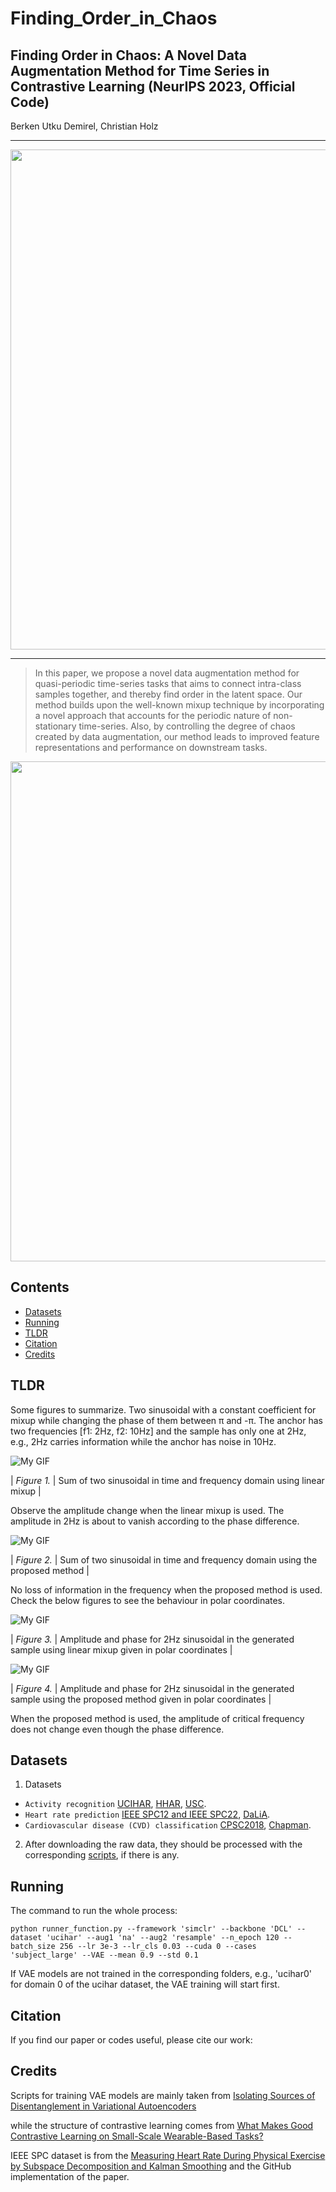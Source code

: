 # Finding_Order_in_Chaos



## Finding Order in Chaos: A Novel Data Augmentation Method for Time Series in Contrastive Learning (NeurIPS 2023, Official Code)

Berken Utku Demirel, Christian Holz<br/>

<p align="center">
</p>

___________


<p align="center">
<img src="figs/teaser.gif" width="800">
</p>


---

> In this paper, we propose a novel data augmentation method for quasi-periodic time-series tasks that aims to connect intra-class samples together, and thereby find order in the latent space.
Our method builds upon the well-known mixup technique by incorporating a novel approach that accounts for the periodic nature of non-stationary time-series.
Also, by controlling the degree of chaos created by data augmentation, our method leads to improved feature representations and performance on downstream tasks.
<p align="center">
  <img src="figs/framework.jpg" width="800">
</p>


Contents
----------

* [Datasets](#datasets)
* [Running](#running)
* [TLDR](#tldr)
* [Citation](#citation)
* [Credits](#credits)

TLDR
----------
Some figures to summarize. Two sinusoidal with a constant coefficient for mixup while changing the phase of them between &pi; and -&pi;.
The anchor has two frequencies [f1: 2Hz, f2: 10Hz] and the sample has only one at 2Hz, e.g., 2Hz carries information while the anchor has noise in 10Hz.

![My GIF](Figures/linear_method.gif)

| *Figure 1.* | Sum of two sinusoidal in time and frequency domain using linear mixup |

Observe the amplitude change when the linear mixup is used. The amplitude in 2Hz is about to vanish according to the phase difference.

![My GIF](Figures/my_method.gif)

| *Figure 2.* | Sum of two sinusoidal in time and frequency domain using the proposed method |

No loss of information in the frequency when the proposed method is used. Check the below figures to see the behaviour in polar coordinates.

![My GIF](Figures/linear_polar.gif)

| *Figure 3.* | Amplitude and phase for 2Hz sinusoidal in the generated sample using linear mixup given in polar coordinates |


![My GIF](Figures/my_method_polar.gif)

| *Figure 4.* | Amplitude and phase for 2Hz sinusoidal in the generated sample using the proposed method given in polar coordinates |

When the proposed method is used, the amplitude of critical frequency does not change even though the phase difference.



Datasets
----------
1. Datasets
- `Activity recognition`  [UCIHAR](https://archive.ics.uci.edu/dataset/240/human+activity+recognition+using+smartphones), [HHAR](https://archive.ics.uci.edu/dataset/344/heterogeneity+activity+recognition), [USC](https://dl.acm.org/doi/pdf/10.1145/2370216.2370438).
- `Heart rate prediction`  [IEEE SPC12 and IEEE SPC22](https://signalprocessingsociety.org/community-involvement/ieee-signal-processing-cup-2015), [DaLiA](https://archive.ics.uci.edu/dataset/495/ppg+dalia).
- `Cardiovascular disease (CVD) classification`  [CPSC2018](http://2018.icbeb.org/Challenge.html), [Chapman](https://digitalcommons.chapman.edu/scs_articles/653/).
2. After downloading the raw data, they should be processed with the corresponding [scripts](https://github.com/eth-siplab/Finding_Order_in_Chaos/tree/main/raw_data_process), if there is any.

Running
----------
The command to run the whole process:
```
python runner_function.py --framework 'simclr' --backbone 'DCL' --dataset 'ucihar' --aug1 'na' --aug2 'resample' --n_epoch 120 --batch_size 256 --lr 3e-3 --lr_cls 0.03 --cuda 0 --cases 'subject_large' --VAE --mean 0.9 --std 0.1
```

If VAE models are not trained in the corresponding folders, e.g., 'ucihar0' for domain 0 of the ucihar dataset, the VAE training will start first.

Citation
----------
If you find our paper or codes useful, please cite our work:


Credits
--------
Scripts for training VAE models are mainly taken from
[Isolating Sources of Disentanglement in Variational Autoencoders](https://github.com/rtqichen/beta-tcvae)

while the structure of contrastive learning comes from
[What Makes Good Contrastive Learning on Small-Scale Wearable-Based Tasks?](https://github.com/Tian0426/CL-HAR)

IEEE SPC dataset is from 
the [Measuring Heart Rate During Physical Exercise by Subspace Decomposition and Kalman Smoothing](https://ieeexplore.ieee.org/stamp/stamp.jsp?tp=&arnumber=8119878&tag=1)
 and the GitHub implementation of the paper.

 
